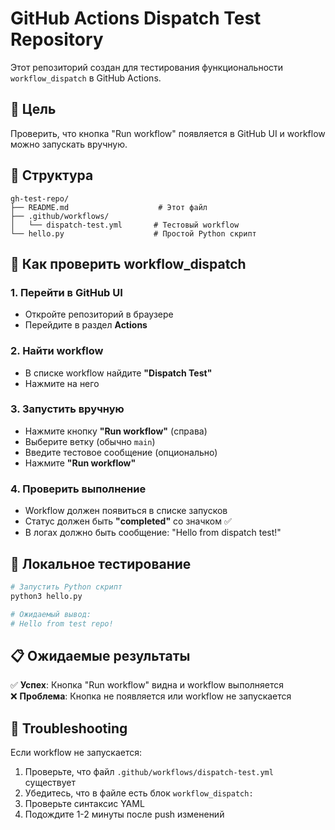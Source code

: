 # GitHub Actions Dispatch Test Repository

Этот репозиторий создан для тестирования функциональности `workflow_dispatch` в GitHub Actions.

## 🎯 Цель

Проверить, что кнопка "Run workflow" появляется в GitHub UI и workflow можно запускать вручную.

## 📁 Структура

```
gh-test-repo/
├── README.md                    # Этот файл
├── .github/workflows/
│   └── dispatch-test.yml       # Тестовый workflow
└── hello.py                    # Простой Python скрипт
```

## 🚀 Как проверить workflow_dispatch

### 1. Перейти в GitHub UI
- Откройте репозиторий в браузере
- Перейдите в раздел **Actions**

### 2. Найти workflow
- В списке workflow найдите **"Dispatch Test"**
- Нажмите на него

### 3. Запустить вручную
- Нажмите кнопку **"Run workflow"** (справа)
- Выберите ветку (обычно `main`)
- Введите тестовое сообщение (опционально)
- Нажмите **"Run workflow"**

### 4. Проверить выполнение
- Workflow должен появиться в списке запусков
- Статус должен быть **"completed"** со значком ✅
- В логах должно быть сообщение: "Hello from dispatch test!"

## 🔧 Локальное тестирование

```bash
# Запустить Python скрипт
python3 hello.py

# Ожидаемый вывод:
# Hello from test repo!
```

## 📋 Ожидаемые результаты

✅ **Успех**: Кнопка "Run workflow" видна и workflow выполняется  
❌ **Проблема**: Кнопка не появляется или workflow не запускается

## 🐛 Troubleshooting

Если workflow не запускается:
1. Проверьте, что файл `.github/workflows/dispatch-test.yml` существует
2. Убедитесь, что в файле есть блок `workflow_dispatch:`
3. Проверьте синтаксис YAML
4. Подождите 1-2 минуты после push изменений

